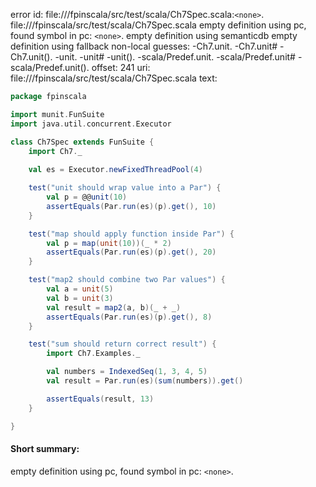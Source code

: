 error id: file://<WORKSPACE>/fpinscala/src/test/scala/Ch7Spec.scala:`<none>`.
file://<WORKSPACE>/fpinscala/src/test/scala/Ch7Spec.scala
empty definition using pc, found symbol in pc: `<none>`.
empty definition using semanticdb
empty definition using fallback
non-local guesses:
	 -Ch7.unit.
	 -Ch7.unit#
	 -Ch7.unit().
	 -unit.
	 -unit#
	 -unit().
	 -scala/Predef.unit.
	 -scala/Predef.unit#
	 -scala/Predef.unit().
offset: 241
uri: file://<WORKSPACE>/fpinscala/src/test/scala/Ch7Spec.scala
text:
```scala
package fpinscala

import munit.FunSuite
import java.util.concurrent.Executor

class Ch7Spec extends FunSuite {
    import Ch7._
  
    val es = Executor.newFixedThreadPool(4)

    test("unit should wrap value into a Par") {
        val p = @@unit(10)
        assertEquals(Par.run(es)(p).get(), 10)
    }

    test("map should apply function inside Par") {
        val p = map(unit(10))(_ * 2)
        assertEquals(Par.run(es)(p).get(), 20)
    }

    test("map2 should combine two Par values") {
        val a = unit(5)
        val b = unit(3)
        val result = map2(a, b)(_ + _)
        assertEquals(Par.run(es)(p).get(), 8)
    }

    test("sum should return correct result") {
        import Ch7.Examples._

        val numbers = IndexedSeq(1, 3, 4, 5)
        val result = Par.run(es)(sum(numbers)).get()

        assertEquals(result, 13)
    }

}

```


#### Short summary: 

empty definition using pc, found symbol in pc: `<none>`.